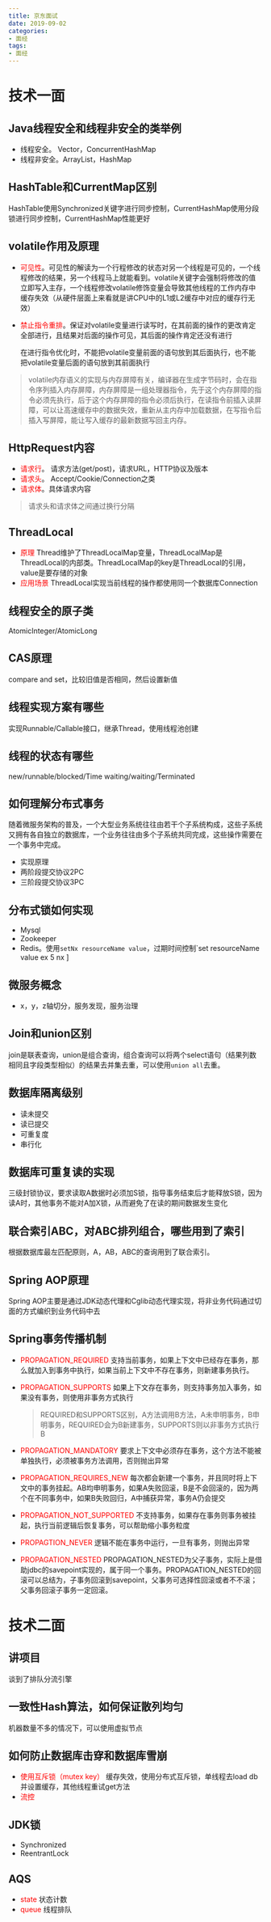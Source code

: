 ```yaml
---
title: 京东面试
date: 2019-09-02
categories:
- 面经
tags:
- 面经
---
```


# 技术一面

##  Java线程安全和线程非安全的类举例

- 线程安全。  Vector，ConcurrentHashMap
- 线程非安全。ArrayList，HashMap

<!--more-->

## HashTable和CurrentMap区别

HashTable使用Synchronized关键字进行同步控制，CurrentHashMap使用分段锁进行同步控制，CurrentHashMap性能更好

## volatile作用及原理

- <font color=red>可见性</font>。可见性的解读为一个行程修改的状态对另一个线程是可见的，一个线程修改的结果，另一个线程马上就能看到。volatile关键字会强制将修改的值立即写入主存，一个线程修改volatile修饰变量会导致其他线程的工作内存中缓存失效（从硬件层面上来看就是讲CPU中的L1或L2缓存中对应的缓存行无效）
- <font color=red>禁止指令重排</font>。保证对volatile变量进行读写时，在其前面的操作的更改肯定全部进行，且结果对后面的操作可见，其后面的操作肯定还没有进行

  在进行指令优化时，不能把volatile变量前面的语句放到其后面执行，也不能把volatile变量后面的语句放到其前面执行

> volatile内存语义的实现与内存屏障有关，编译器在生成字节码时，会在指令序列插入内存屏障，内存屏障是一组处理器指令，先于这个内存屏障的指令必须先执行，后于这个内存屏障的指令必须后执行，在读指令前插入读屏障，可以让高速缓存中的数据失效，重新从主内存中加载数据，在写指令后插入写屏障，能让写入缓存的最新数据写回主内存。

## HttpRequest内容

- <font color=red>请求行</font>。 请求方法(get/post)，请求URL，HTTP协议及版本
- <font color=red>请求头</font>。 Accept/Cookie/Connection之类
- <font color=red>请求体</font>。具体请求内容

> 请求头和请求体之间通过换行分隔

## ThreadLocal

- <font color=red>原理</font> Thread维护了ThreadLocalMap变量，ThreadLocalMap是ThreadLocal的内部类。ThreadLocalMap的key是ThreadLocal的引用，value是要存储的对象
- <font color=red>应用场景</font> ThreadLocal实现当前线程的操作都使用同一个数据库Connection

## 线程安全的原子类

AtomicInteger/AtomicLong

## CAS原理

compare and set，比较旧值是否相同，然后设置新值

## 线程实现方案有哪些

实现Runnable/Callable接口，继承Thread，使用线程池创建

## 线程的状态有哪些

new/runnable/blocked/Time waiting/waiting/Terminated

## 如何理解分布式事务

随着微服务架构的普及，一个大型业务系统往往由若干个子系统构成，这些子系统又拥有各自独立的数据库，一个业务往往由多个子系统共同完成，这些操作需要在一个事务中完成。

- 实现原理
- 两阶段提交协议2PC
- 三阶段提交协议3PC

## 分布式锁如何实现

- Mysql
- Zookeeper
- Redis。使用`setNx resourceName value`，过期时间控制`set resourceName value ex 5 nx ]

## 微服务概念

- x，y，z轴切分，服务发现，服务治理

## Join和union区别

join是联表查询，union是组合查询，组合查询可以将两个select语句（结果列数相同且字段类型相似）的结果去并集去重，可以使用`union all`去重。

## 数据库隔离级别

- 读未提交
- 读已提交
- 可重复度
- 串行化

## 数据库可重复读的实现

三级封锁协议，要求读取A数据时必须加S锁，指导事务结束后才能释放S锁，因为读A时，其他事务不能对A加X锁，从而避免了在读的期间数据发生变化

## 联合索引ABC，对ABC排列组合，哪些用到了索引

根据数据库最左匹配原则，A，AB，ABC的查询用到了联合索引。

## Spring AOP原理

Spring AOP主要是通过JDK动态代理和Cglib动态代理实现，将非业务代码通过切面的方式编织到业务代码中去

## Spring事务传播机制

- <font color=red>PROPAGATION_REQUIRED</font> 支持当前事务，如果上下文中已经存在事务，那么就加入到事务中执行，如果当前上下文中不存在事务，则新建事务执行。
- <font color=red>PROPAGATION_SUPPORTS</font>  如果上下文存在事务，则支持事务加入事务，如果没有事务，则使用非事务方式执行

  > REQUIRED和SUPPORTS区别，A方法调用B方法，A未申明事务，B申明事务，REQUIRED会为B新建事务，SUPPORTS则以非事务方式执行B

- <font color=red>PROPAGATION_MANDATORY</font> 要求上下文中必须存在事务，这个方法不能被单独执行，必须被事务方法调用，否则抛出异常
- <font color=red>PROPAGATION_REQUIRES_NEW</font> 每次都会新建一个事务，并且同时将上下文中的事务挂起。AB均申明事务，如果A失败回滚，B是不会回滚的，因为两个在不同事务中，如果B失败回归，A中捕获异常，事务A仍会提交
- <font color=red>PROPAGATION_NOT_SUPPORTED</font>  不支持事务，如果存在事务则事务被挂起，执行当前逻辑后恢复事务，可以帮助缩小事务粒度
- <font color=red>PROPAGTION_NEVER</font> 逻辑不能在事务中运行，一旦有事务，则抛出异常
- <font color=red>PROPAGATION_NESTED</font> PROPAGATION_NESTED为父子事务，实际上是借助jdbc的savepoint实现的，属于同一个事务。PROPAGATION_NESTED的回滚可以总结为，子事务回滚到savepoint，父事务可选择性回滚或者不不滚；父事务回滚子事务一定回滚。

# 技术二面

## 讲项目

谈到了排队分流引擎

## 一致性Hash算法，如何保证散列均匀

机器数量不多的情况下，可以使用虚拟节点

## 如何防止数据库击穿和数据库雪崩

- <font color=red>使用互斥锁（mutex key）</font> 缓存失效，使用分布式互斥锁，单线程去load db并设置缓存，其他线程重试get方法
- <font color=red>流控</font>

## JDK锁

- Synchronized
- ReentrantLock

## AQS

- <font color=red>state</font> 状态计数
- <font color=red>queue</font> 线程排队

## 